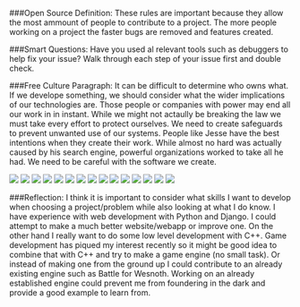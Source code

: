 
###Open Source Definition:
These rules are important because they allow the most ammount of people to contribute to a project. The more people working on a project the faster bugs are removed and features created.

###Smart Questions:
Have you used al relevant tools such as debuggers to help fix your issue?
Walk through each step of your issue first and double check.

###Free Culture Paragraph:
It can be difficult to determine who owns what. If we develope something, we should consider what the wider implications of our technologies are. Those people or companies with power may end all our work in in instant. While we might not actaully be breaking the law we must take every effort to protect ourselves. We need to create safeguards to prevent unwanted use of our systems. People like Jesse have the best intentions when they create their work. While almost no hard was actually caused by his search engine, powerful organizations worked to take all he had. We need to be careful with the software we create.


![](images/maze.png)
![](images/puz1.png)
![](images/puz2.png)
![](images/puz3.png)
![](images/puz4.png)
![](images/reg1.png)
![](images/reg2.png)
![](images/reg3.png)
![](images/reg4.png)
![](images/reg5.png)
![](images/reg6.png)
![](images/reg7.png)
![](images/reg8.png)
![](images/reg9.png)
![](images/tree.png)

###Reflection:
I think it is important to consider what skills I want to develop when choosing a project/problem while also looking at what I do know. I have experience with web development with Python and Django. I could attempt to make a much better website/webapp or improve one. On the other hand I really want to do some low level development with C++. Game development has piqued my interest recently so it might be good idea to combine that with C++ and try to make a game engine (no small task). Or instead of making one from the ground up I could contribute to an already existing engine such as Battle for Wesnoth. Working on an already established engine could prevent me from foundering in the dark and provide a good example to learn from.
